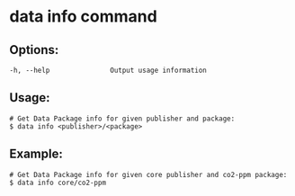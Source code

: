 
#  **data info** command


## Options:
```
-h, --help               Output usage information
```
    
## Usage:
```
# Get Data Package info for given publisher and package:
$ data info <publisher>/<package>
```
  
## Example:
```
# Get Data Package info for given core publisher and co2-ppm package: 
$ data info core/co2-ppm
```
